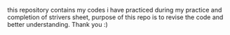 this repository contains my codes i have practiced during my practice and completion of strivers sheet,
purpose of this repo is to revise the code and better understanding.
Thank you :) 

